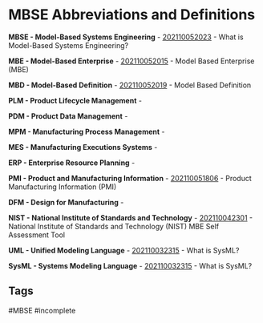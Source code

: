 # MBSE Abbreviations and Definitions 

**MBSE - Model-Based Systems Engineering** - [202110052023](../202110052023) - What is Model-Based Systems Engineering?

**MBE - Model-Based Enterprise** - [202110052015](../202110052015) - Model Based Enterprise (MBE)

**MBD - Model-Based Definition** - [202110052019](../202110052019) - Model Based Definition

**PLM - Product Lifecycle Management** - 

**PDM - Product Data Management** -

**MPM - Manufacturing Process Management** - 

**MES - Manufacturing Executions Systems** - 

**ERP - Enterprise Resource Planning** - 

**PMI - Product and Manufacturing Information** - [202110051806](../202110051806) - Product Manufacturing Information (PMI)

**DFM - Design for Manufacturing** - 

**NIST - National Institute of Standards and Technology** - [202110042301](../202110042301) - National Institute of Standards and Technology (NIST) MBE Self Assessment Tool

**UML - Unified Modeling Language** - [202110032315](../202110032315) - What is SysML?

**SysML - Systems Modeling Language** - [202110032315](../202110032315) - What is SysML?


## Tags
#MBSE #incomplete
